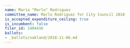 ```yaml
---
name: Maria "Marlo" Rodriguez
committee_name: Marlo Rodriguez for City Council 2018
is_accepted_expenditure_ceiling: true
is_incumbent: false
filer_id: 1404416
ballots:
- _ballots/oakland/2018-11-06.md
---
```

